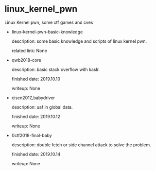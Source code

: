 # linux_kernel_pwn
Linux Kernel pwn, some ctf games and cves

* linux-kernel-pwn-basic-knowledge

    description: some basic knowledge and scripts of linux kernel pwn.

    related link: None

* qwb2018-core

    description: basic stack overflow with kaslr.

    finished date: 2019.10.10

    writeup: None

* ciscn2017_babydriver

    description: uaf in global data.

    finished date: 2019.10.12

    writeup: None

* 0ctf2018-final-baby

    description: double fetch or side channel attack to solve the problem.

    finished date: 2019.10.14

    writeup: None

